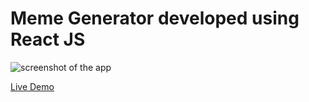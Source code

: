 # Meme Generator developed using React JS
 
 ![screenshot of the app](https://raw.githubusercontent.com/praveenorugantitech/praveenorugantitech-reactjs-projects/master/praveenorugantitech-meme-generator/src/images/screenshot.PNG "Meme Generator")


[Live Demo](https://praveen-meme-generator.firebaseapp.com/)


